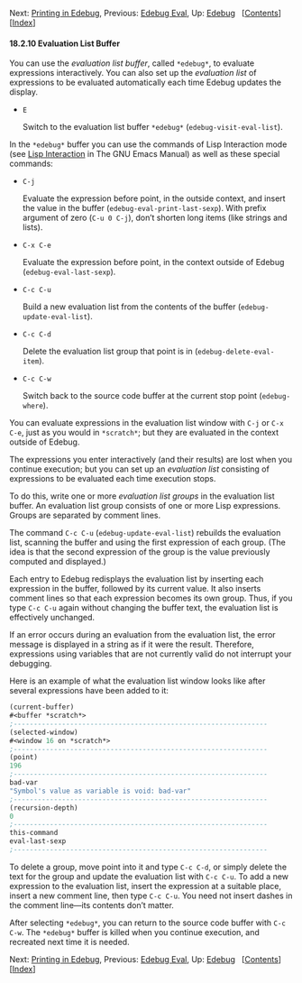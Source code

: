 

Next: [Printing in Edebug](Printing-in-Edebug.html), Previous: [Edebug Eval](Edebug-Eval.html), Up: [Edebug](Edebug.html)   \[[Contents](index.html#SEC_Contents "Table of contents")]\[[Index](Index.html "Index")]

#### 18.2.10 Evaluation List Buffer

You can use the *evaluation list buffer*, called `*edebug*`, to evaluate expressions interactively. You can also set up the *evaluation list* of expressions to be evaluated automatically each time Edebug updates the display.

*   `E`

    Switch to the evaluation list buffer `*edebug*` (`edebug-visit-eval-list`).

In the `*edebug*` buffer you can use the commands of Lisp Interaction mode (see [Lisp Interaction](https://www.gnu.org/software/emacs/manual/html_node/emacs/Lisp-Interaction.html#Lisp-Interaction) in The GNU Emacs Manual) as well as these special commands:

*   `C-j`

    Evaluate the expression before point, in the outside context, and insert the value in the buffer (`edebug-eval-print-last-sexp`). With prefix argument of zero (`C-u 0 C-j`), don’t shorten long items (like strings and lists).

*   `C-x C-e`

    Evaluate the expression before point, in the context outside of Edebug (`edebug-eval-last-sexp`).

*   `C-c C-u`

    Build a new evaluation list from the contents of the buffer (`edebug-update-eval-list`).

*   `C-c C-d`

    Delete the evaluation list group that point is in (`edebug-delete-eval-item`).

*   `C-c C-w`

    Switch back to the source code buffer at the current stop point (`edebug-where`).

You can evaluate expressions in the evaluation list window with `C-j` or `C-x C-e`, just as you would in `*scratch*`; but they are evaluated in the context outside of Edebug.

The expressions you enter interactively (and their results) are lost when you continue execution; but you can set up an *evaluation list* consisting of expressions to be evaluated each time execution stops.

To do this, write one or more *evaluation list groups* in the evaluation list buffer. An evaluation list group consists of one or more Lisp expressions. Groups are separated by comment lines.

The command `C-c C-u` (`edebug-update-eval-list`) rebuilds the evaluation list, scanning the buffer and using the first expression of each group. (The idea is that the second expression of the group is the value previously computed and displayed.)

Each entry to Edebug redisplays the evaluation list by inserting each expression in the buffer, followed by its current value. It also inserts comment lines so that each expression becomes its own group. Thus, if you type `C-c C-u` again without changing the buffer text, the evaluation list is effectively unchanged.

If an error occurs during an evaluation from the evaluation list, the error message is displayed in a string as if it were the result. Therefore, expressions using variables that are not currently valid do not interrupt your debugging.

Here is an example of what the evaluation list window looks like after several expressions have been added to it:

```lisp
(current-buffer)
#<buffer *scratch*>
;---------------------------------------------------------------
(selected-window)
#<window 16 on *scratch*>
;---------------------------------------------------------------
(point)
196
;---------------------------------------------------------------
bad-var
"Symbol's value as variable is void: bad-var"
;---------------------------------------------------------------
(recursion-depth)
0
;---------------------------------------------------------------
this-command
eval-last-sexp
;---------------------------------------------------------------
```

To delete a group, move point into it and type `C-c C-d`, or simply delete the text for the group and update the evaluation list with `C-c C-u`. To add a new expression to the evaluation list, insert the expression at a suitable place, insert a new comment line, then type `C-c C-u`. You need not insert dashes in the comment line—its contents don’t matter.

After selecting `*edebug*`, you can return to the source code buffer with `C-c C-w`. The `*edebug*` buffer is killed when you continue execution, and recreated next time it is needed.

Next: [Printing in Edebug](Printing-in-Edebug.html), Previous: [Edebug Eval](Edebug-Eval.html), Up: [Edebug](Edebug.html)   \[[Contents](index.html#SEC_Contents "Table of contents")]\[[Index](Index.html "Index")]
